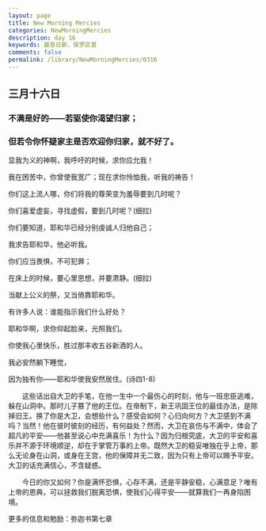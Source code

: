 ```yaml
---
layout: page
title: New Morning Mercies
categories: NewMorningMercies
description: day 16
keywords: 晨恩日新，保罗区普
comments: false
permalink: /library/NewMorningMercies/0316
---
```


## 三月十六日

### 不满是好的——若驱使你渴望归家；

### 但若令你怀疑家主是否欢迎你归家，就不好了。


显我为义的神啊，我呼吁的时候，求你应允我！

我在困苦中，你曾使我宽广；现在求你怜恤我，听我的祷告！

你们这上流人哪，你们将我的尊荣变为羞辱要到几时呢？

你们喜爱虚妄，寻找虚假，要到几时呢？(细拉)

你们要知道，耶和华已经分别虔诚人归他自己；

我求告耶和华，他必听我。

你们应当畏惧，不可犯罪；

在床上的时候，要心里思想，并要肃静。(细拉)

当献上公义的祭，又当倚靠耶和华。

有许多人说：谁能指示我们什么好处？

耶和华啊，求你仰起脸来，光照我们。

你使我心里快乐，胜过那丰收五谷新酒的人。

我必安然躺下睡觉，

因为独有你——耶和华使我安然居住。(诗四1-8)

&emsp;&emsp;这些话出自大卫的手笔，在他一生中一个最伤心的时刻，他与一班忠臣逃难，躲在山洞中。那时儿子篡了他的王位。在帝制下，新王巩固王位的最佳办法，是除掉旧王。换了你是大卫，会想些什么？感受会如何？心归向何方？大卫感到不满吗？当然！他在彼时彼刻的经历，有何益处？然而，大卫在哀伤与不满中，体会了超凡的平安——他甚至说心中充满喜乐！为什么？因为归根究底，大卫的平安和喜乐并不源于环境顺逆，却在于掌管万事的上帝。既然大卫的稳妥唯独在乎上帝，那么无论身在山洞，或身在王宫，他的保障并无二致，因为只有上帝可以赐予平安。大卫的话充满信心，不含疑惑。

&emsp;&emsp;今日的你又如何？你是满怀恐惧，心存不满，还是平静安稳，心满意足？唯有上帝的恩典，可以拯救我们脱离恐惧，使我们心得平安——就算我们一再身陷困境。

更多的信息和勉励：弥迦书第七章